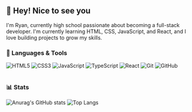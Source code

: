 ## 👀 Hey! Nice to see you

I'm Ryan, currently high school passionate about becoming a full-stack developer. I'm currently learning HTML, CSS, JavaScript, and React, and I love building projects to grow my skills. 


### 🧰 Languages & Tools


![HTML5](https://img.shields.io/badge/HTML5-e34c26?style=for-the-badge&logo=html5&logoColor=white)
![CSS3](https://img.shields.io/badge/CSS3-264de4?style=for-the-badge&logo=css3&logoColor=white)
![JavaScript](https://img.shields.io/badge/JavaScript-f7df1e?style=for-the-badge&logo=javascript&logoColor=black)
![TypeScript](https://img.shields.io/badge/TypeScript-3178c6?style=for-the-badge&logo=typescript&logoColor=white)
![React](https://img.shields.io/badge/React-20232a?style=for-the-badge&logo=react&logoColor=61dafb)
![Git](https://img.shields.io/badge/Git-f05032?style=for-the-badge&logo=git&logoColor=white)
![GitHub](https://img.shields.io/badge/GitHub-181717?style=for-the-badge&logo=github&logoColor=white)
<br />

#

### 📊 Stats

![Anurag's GitHub stats](https://github-readme-stats.vercel.app/api?username=W1ntrr&show_icons=true&theme=one_dark_pro)
![Top Langs](https://github-readme-stats.vercel.app/api/top-langs/?username=W1ntrr&layout=compact&theme=one_dark_pro)

